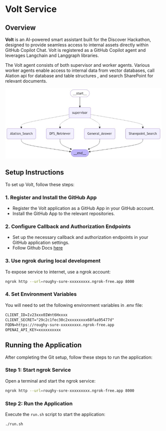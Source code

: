 # Volt Service

## Overview

**Volt** is an AI-powered smart assistant built for the Discover Hackathon, designed to provide seamless access to internal assets directly within GitHub Copilot Chat. Volt is registered as a GitHub Copilot agent and leverages Langchain and Langgraph libraries.

The Volt agent consists of both supervisor and worker agents. Various worker agents enable access to internal data from vector databases, call Alation api for database and table structures , and search SharePoint for relevant documents.

![Graph Image](assets/graph_image.png)

## Setup Instructions

To set up Volt, follow these steps:

### 1. Register and Install the GitHub App

- Register the Volt application as a GitHub App in your GitHub account.
- Install the GitHub App to the relevant repositories.

### 2. Configure Callback and Authorization Endpoints

- Set up the necessary callback and authorization endpoints in your GitHub application settings.
- Follow Github Docs [here](https://docs.github.com/en/copilot/building-copilot-extensions/creating-a-copilot-extension/configuring-your-github-app-for-your-copilot-agent)

### 3. Use ngrok during local development

To expose service to internet, use a ngrok account:

```bash
ngrok http --url=roughy-sure-xxxxxxxxx.ngrok-free.app 8000
```

### 4. Set Environment Variables

You will need to set the following environment variables in .env file:

```
CLIENT_ID=Iv23xxx0IWnt6Hxxxx
CLIENT_SECRET="29c2c1fec30c2xxxxxxxxx68faa95477d"
FQDN=https://roughy-sure-xxxxxxxxx.ngrok-free.app
OPENAI_API_KEY=xxxxxxxxxx
```

## Running the Application

After completing the Git setup, follow these steps to run the application:

### Step 1: Start ngrok Service

Open a terminal and start the ngrok service:

```bash
ngrok http --url=roughy-sure-xxxxxxxxx.ngrok-free.app 8000
```

### Step 2: Run the Application

Execute the `run.sh` script to start the application:

```bash
./run.sh
```
